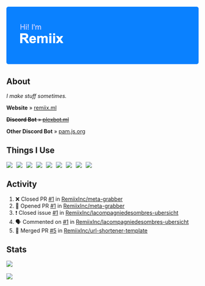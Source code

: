 ![Hi! I'm Remiix](header.png)

## About
*I make stuff sometimes.*

**Website** » [remiix.ml](https://remiix.ml)

~~**Discord Bot** » [plexbot.ml](https://plexbot.ml)~~

**Other Discord Bot** » [pam.js.org](https://pam.js.org)

## Things I Use
<img src="https://cdn.glitch.com/17eaef8d-c248-49b5-81da-45e23cdc0b12%2Ficons8-html-5-48.png" align="left" width="26px">
<img src="https://cdn.glitch.com/17eaef8d-c248-49b5-81da-45e23cdc0b12%2Ficons8-css3-48.png" align="left" width="26px">
<img src="https://upload.wikimedia.org/wikipedia/commons/thumb/9/99/Unofficial_JavaScript_logo_2.svg/1200px-Unofficial_JavaScript_logo_2.svg.png" align="left" width="26px">
<img src="https://adevait.com/img/techtion/nodejs.png" align="left" width="26px">
<img src="https://camo.githubusercontent.com/e7fdeaa06b9e358c96bc3ec4065dab75b1c4577dc94d5a92640c097afe668943/68747470733a2f2f63646e2e676c697463682e636f6d2f31376561656638642d633234382d343962352d383164612d34356532336364633062313225324669636f6e73382d6e706d2d34382e706e673f763d31363035383833333030353837" align="left" width="26px">
<img src="https://cdn.glitch.com/17eaef8d-c248-49b5-81da-45e23cdc0b12%2Ficons8-atom-editor-48.png" align="left" width="26px">
<img src="https://coteditor.com/img/appicon/128@2x.png" align="left" width="26px">
<img src="https://cdn.discordapp.com/emojis/692384394509287434.png" align="left" width="26px">
<img src="https://camo.githubusercontent.com/ecd26da2781fab762519a48fc3368b15cead42a41f1de1df726a0e7becd9d725/68747470733a2f2f64657669636f6e732e6769746875622e696f2f64657669636f6e2f64657669636f6e2e6769742f69636f6e732f6769746875622f6769746875622d6f726967696e616c2e737667" align="left" width="26px">
<br>

## Activity
<!--START_SECTION:activity-->
1. ❌ Closed PR [#1](https://github.com/RemiixInc/meta-grabber/pull/1) in [RemiixInc/meta-grabber](https://github.com/RemiixInc/meta-grabber)
2. 💪 Opened PR [#1](https://github.com/RemiixInc/meta-grabber/pull/1) in [RemiixInc/meta-grabber](https://github.com/RemiixInc/meta-grabber)
3. ❗️ Closed issue [#1](https://github.com/RemiixInc/lacompagniedesombres-ubersicht/issues/1) in [RemiixInc/lacompagniedesombres-ubersicht](https://github.com/RemiixInc/lacompagniedesombres-ubersicht)
4. 🗣 Commented on [#1](https://github.com/RemiixInc/lacompagniedesombres-ubersicht/issues/1) in [RemiixInc/lacompagniedesombres-ubersicht](https://github.com/RemiixInc/lacompagniedesombres-ubersicht)
5. 🎉 Merged PR [#5](https://github.com/RemiixInc/url-shortener-template/pull/5) in [RemiixInc/url-shortener-template](https://github.com/RemiixInc/url-shortener-template)
<!--END_SECTION:activity-->

## Stats
[![](https://github-readme-stats.vercel.app/api/top-langs/?username=RemiixInc&show_icons=true&theme=dark)]()

[![](https://github-readme-stats.vercel.app/api?username=RemiixInc&theme=dark)]()
